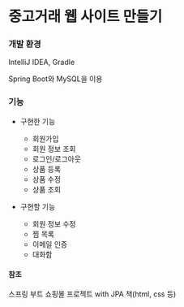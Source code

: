 # 중고거래 웹 사이트 만들기

### 개발 환경
IntelliJ IDEA, Gradle

Spring Boot와 MySQL을 이용

### 기능

+ 구현한 기능
  - 회원가입
  - 회원 정보 조회
  - 로그인/로그아웃
  - 상품 등록
  - 상품 수정
  - 상품 조회
  
+ 구현할 기능
  - 회원 정보 수정
  - 찜 목록
  - 이메일 인증
  - 대화함

#### 참조
스프링 부트 쇼핑몰 프로젝트 with JPA 책(html, css 등)
